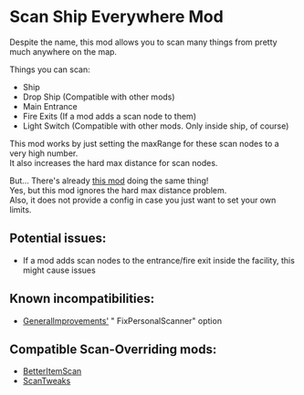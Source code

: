 # Scan Ship Everywhere Mod

Despite the name, this mod allows you to scan many things from pretty much anywhere on the map.<br>

Things you can scan:<br>

- Ship
- Drop Ship (Compatible with other mods)
- Main Entrance
- Fire Exits (If a mod adds a scan node to them)
- Light Switch (Compatible with other mods. Only inside ship, of course)

This mod works by just setting the maxRange for these scan nodes to a very high number.<br>
It also increases the hard max distance for scan nodes.<br>

But... There's already [this mod](https://thunderstore.io/c/lethal-company/p/DBJ/ShipScanRange/) doing the same
thing!<br>
Yes, but this mod ignores the hard max distance problem.<br>
Also, it does not provide a config in case you just want to set your own limits.<br>

## Potential issues:<br>

- If a mod adds scan nodes to the entrance/fire exit inside the facility, this might cause issues

## Known incompatibilities:<br>

- [GeneralImprovements'](https://thunderstore.io/c/lethal-company/p/ShaosilGaming/GeneralImprovements/) "
  FixPersonalScanner" option

## Compatible Scan-Overriding mods:<br>

- [BetterItemScan](https://thunderstore.io/c/lethal-company/p/PopleZoo/BetterItemScan/)
- [ScanTweaks](https://thunderstore.io/c/lethal-company/p/Saradora/ScanTweaks/)